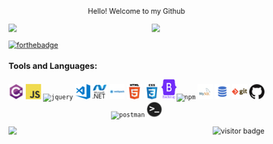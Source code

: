 <div align="center">Hello! Welcome to my Github</div> 
<br/>
<div>
<img style="display:inline-block" src="https://github-readme-stats.vercel.app/api//?username=mikkrieg&show_icons=true&count_private=true&theme=dracula" width="53%" />
<img style="display:inline-block; float:right" src="https://github-readme-stats.vercel.app/api/top-langs/?username=mikkrieg&layout=compact&theme=dracula" width="44%"/>
</div>

[![forthebadge](https://forthebadge.com/images/badges/powered-by-coffee.svg)](https://forthebadge.com)


### Tools and Languages:
<div align="center">
<code><img src="https://raw.githubusercontent.com/devicons/devicon/master/icons/csharp/csharp-original.svg" alt="csharp" width="30" /></code>
<code><img alt="JavaScript" width="30px" src="https://raw.githubusercontent.com/github/explore/80688e429a7d4ef2fca1e82350fe8e3517d3494d/topics/javascript/javascript.png" /></code>
<code><img alt="jquery" src="https://raw.githubusercontent.com/DanielAdeyemi/devicon/master/icons/jquery/jquery-original-wordmark.svg" width="30"/></code>
<code><img alt="Visual Studio Code" width="30px" src="https://raw.githubusercontent.com/github/explore/80688e429a7d4ef2fca1e82350fe8e3517d3494d/topics/visual-studio-code/visual-studio-code.png" /></code>
<code><img src="https://raw.githubusercontent.com/devicons/devicon/master/icons/dot-net/dot-net-original-wordmark.svg" alt="dotnet" width="30"/></code>
<code><img src="https://raw.githubusercontent.com/devicons/devicon/d00d0969292a6569d45b06d3f350f463a0107b0d/icons/webpack/webpack-original-wordmark.svg" alt="webpack" width="30"/></code>
<code><img alt="HTML5" width="30px" src="https://raw.githubusercontent.com/github/explore/80688e429a7d4ef2fca1e82350fe8e3517d3494d/topics/html/html.png" /></code>
<code><img alt="CSS3" width="30px" src="https://raw.githubusercontent.com/github/explore/80688e429a7d4ef2fca1e82350fe8e3517d3494d/topics/css/css.png" /></code>
<code><img src="https://raw.githubusercontent.com/devicons/devicon/master/icons/bootstrap/bootstrap-plain-wordmark.svg" alt="bootstrap" width="30" height="40" /><img alt="npm" src="https://raw.githubusercontent.com/DanielAdeyemi/devicon/master/icons/npm/npm-original-wordmark.svg" width="30" /></code>
<code><img alt="MySQL" width="30px" src="https://raw.githubusercontent.com/github/explore/80688e429a7d4ef2fca1e82350fe8e3517d3494d/topics/mysql/mysql.png" /></code>
<code><img alt="SQL" width="30px" src="https://raw.githubusercontent.com/github/explore/80688e429a7d4ef2fca1e82350fe8e3517d3494d/topics/sql/sql.png" /></code>
<code><img alt="Git" width="30px" src="https://raw.githubusercontent.com/github/explore/80688e429a7d4ef2fca1e82350fe8e3517d3494d/topics/git/git.png" /></code>
<code><img alt="GitHub" width="30px" src="https://raw.githubusercontent.com/github/explore/78df643247d429f6cc873026c0622819ad797942/topics/github/github.png" /></code>
<code><img src="https://www.vectorlogo.zone/logos/getpostman/getpostman-icon.svg" alt="postman" width="30"/></code>
<code><img alt="Terminal" src="https://raw.githubusercontent.com/github/explore/80688e429a7d4ef2fca1e82350fe8e3517d3494d/topics/terminal/terminal.png" width="30"/></code> 
</div>
<p>
<a href="https://www.linkedin.com/in/michael-kriegel/">
    <img margin-left="auto" margin-right="auto" display="block" src="https://img.shields.io/badge/-LinkedIn-black.svg?style=flat&logo=linkedin&logoColor=white&colorB=0A66C2">
</a>
<img align="right" src="https://visitor-badge.glitch.me/badge?page_id=mikkrieg" alt="visitor badge"/>
</p>

<!--
**Lo-GR/Lo-GR** is a ✨ _special_ ✨ repository because its `README.md` (this file) appears on your GitHub profile.

Here are some ideas to get you started:

- 🔭 I’m currently working on ...
- 🌱 I’m currently learning ...
- 👯 I’m looking to collaborate on ...
- 🤔 I’m looking for help with ...
- 💬 Ask me about ...
- 📫 How to reach me: ...
- 😄 Pronouns: ...
- ⚡ Fun fact: ...
-->
